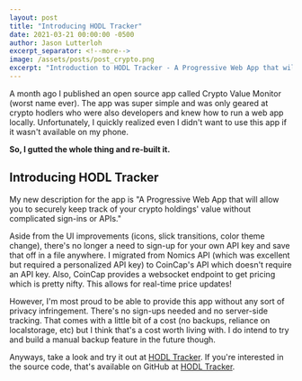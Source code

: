 ```yaml
---
layout: post
title: "Introducing HODL Tracker"
date: 2021-03-21 00:00:00 -0500
author: Jason Lutterloh
excerpt_separator: <!--more-->
image: /assets/posts/post_crypto.png
excerpt: "Introduction to HODL Tracker - A Progressive Web App that will allow you to securely keep track of your crypto holdings' value without complicated sign-ins or APIs."
---
```


A month ago I published an open source app called Crypto Value Monitor (worst name ever). The app was super simple and was only geared at crypto hodlers who were also developers and knew how to run a web app locally. Unfortunately, I quickly realized even I didn't want to use this app if it wasn't available on my phone.

**So, I gutted the whole thing and re-built it.**

## Introducing HODL Tracker

My new description for the app is "A Progressive Web App that will allow you to securely keep track of your crypto holdings' value without complicated sign-ins or APIs."

Aside from the UI improvements (icons, slick transitions, color theme change), there's no longer a need to sign-up for your own API key and save that off in a file anywhere. I migrated from Nomics API (which was excellent but required a personalized API key) to CoinCap's API which doesn't require an API key. Also, CoinCap provides a websocket endpoint to get pricing which is pretty nifty. This allows for real-time price updates!

However, I'm most proud to be able to provide this app without any sort of privacy infringement. There's no sign-ups needed and no server-side tracking. That comes with a little bit of a cost (no backups, reliance on localstorage, etc) but I think that's a cost worth living with. I do intend to try and build a manual backup feature in the future though.

Anyways, take a look and try it out at [HODL Tracker](https://hodl.lutterloh.dev). If you're interested in the source code, that's available on GitHub at [HODL Tracker](https://github.com/jasonlutterloh/hodltracker).
